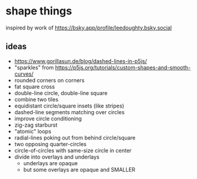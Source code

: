 # shape things

inspired by work of https://bsky.app/profile/leedoughty.bsky.social


## ideas

- https://www.gorillasun.de/blog/dashed-lines-in-p5js/
- "sparkles" from https://p5js.org/tutorials/custom-shapes-and-smooth-curves/
- rounded corners on corners
- fat square cross
- double-line circle, double-line square
- combine two tiles
- equidistant circle/square insets (like stripes)
- dashed-line segments matching over circles
- improve circle conditioning
- zig-zag starburst
- "atomic" loops
- radial-lines poking out from behind circle/square
- two opposing quarter-circles
- circle-of-circles with same-size circle in center
- divide into overlays and underlays
  - underlays are opaque
  - but some overlays are opaque and SMALLER
